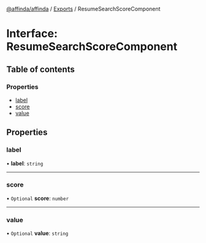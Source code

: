 [@affinda/affinda](../README.md) / [Exports](../modules.md) / ResumeSearchScoreComponent

# Interface: ResumeSearchScoreComponent

## Table of contents

### Properties

- [label](ResumeSearchScoreComponent.md#label)
- [score](ResumeSearchScoreComponent.md#score)
- [value](ResumeSearchScoreComponent.md#value)

## Properties

### label

• **label**: `string`

___

### score

• `Optional` **score**: `number`

___

### value

• `Optional` **value**: `string`
